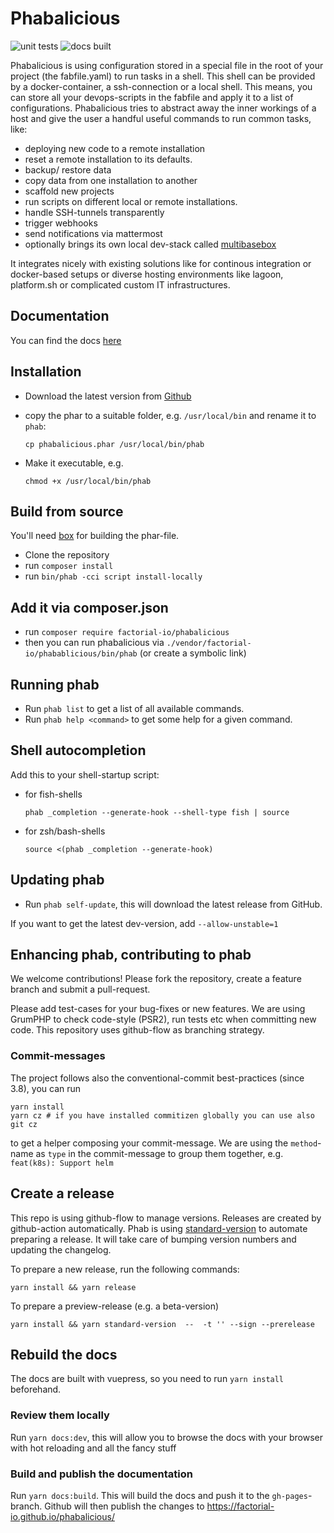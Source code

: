 # Phabalicious

![unit tests](https://github.com/factorial-io/phabalicious/actions/workflows/tests.yml/badge.svg?branch=main)
![docs built](https://github.com/factorial-io/phabalicious/actions/workflows/main.yml/badge.svg?branch=main)

Phabalicious is using configuration stored in a special file in the root of your project (the fabfile.yaml) to run tasks in a shell. This shell can be provided by a docker-container, a ssh-connection or a local shell. This means, you can store all your devops-scripts in the fabfile and apply it to a list of configurations. Phabalicious tries to abstract away the inner workings of a host and give the user a handful useful commands to run common tasks, like:

* deploying new code to a remote installation
* reset a remote installation to its defaults.
* backup/ restore data
* copy data from one installation to another
* scaffold new projects
* run scripts on different local or remote installations.
* handle SSH-tunnels transparently
* trigger webhooks
* send notifications via mattermost
* optionally brings its own local dev-stack called [multibasebox](https://github.com/factorial-io/multibasebox)

It integrates nicely with existing solutions like for continous integration or docker-based setups or diverse hosting environments like lagoon, platform.sh or complicated custom IT infrastructures.

## Documentation

You can find the docs [here](https://factorial-io.github.io/phabalicious/)

## Installation

* Download the latest version from [Github](https://github.com/factorial-io/phabalicious/releases)
* copy the phar to a suitable folder, e.g. `/usr/local/bin` and rename it to `phab`:

      cp phabalicious.phar /usr/local/bin/phab

* Make it executable, e.g.

      chmod +x /usr/local/bin/phab

## Build from source

You'll need [box](https://github.com/humbug/box) for building the phar-file.

* Clone the repository
* run `composer install`
* run `bin/phab -cci script install-locally`

## Add it via composer.json

* run `composer require factorial-io/phabalicious`
* then you can run phabalicious via `./vendor/factorial-io/phabablicious/bin/phab` (or create a symbolic link)

## Running phab

* Run `phab list` to get a list of all available commands.
* Run `phab help <command>` to get some help for a given command.

## Shell autocompletion

Add this to your shell-startup script:

* for fish-shells

    ```
    phab _completion --generate-hook --shell-type fish | source
    ```

* for zsh/bash-shells

    ```
    source <(phab _completion --generate-hook)
    ```

## Updating phab

* Run `phab self-update`, this will download the latest release from GitHub.

If you want to get the latest dev-version, add `--allow-unstable=1`

## Enhancing phab, contributing to phab

We welcome contributions! Please fork the repository, create a feature branch and
submit a pull-request.

Please add test-cases for your bug-fixes or new features. We are using GrumPHP to
check code-style (PSR2), run tests etc when committing new code. This repository
uses github-flow as branching strategy.

### Commit-messages

The project follows also the conventional-commit best-practices (since 3.8), you can run

```
yarn install
yarn cz # if you have installed commitizen globally you can use also git cz
```

to get a helper composing your commit-message. We are using the `method`-name as `type`
in the commit-message to group them together, e.g. `feat(k8s): Support helm`

## Create a release

This repo is using github-flow to manage versions. Releases are created by
github-action automatically. Phab is using [standard-version](https://github.com/conventional-changelog/standard-version)
to automate preparing a release. It will take care of bumping version numbers and
updating the changelog.

To prepare a new release, run the following commands:

```
yarn install && yarn release
```

To prepare a preview-release (e.g. a beta-version)

```
yarn install && yarn standard-version  --  -t '' --sign --prerelease
```


## Rebuild the docs

The docs are built with vuepress, so you need to run `yarn install` beforehand.

### Review them locally

Run `yarn docs:dev`, this will allow you to browse the docs with your browser with
hot reloading and all the fancy stuff

### Build and publish the documentation

Run `yarn docs:build`. This will build the docs and push it to the `gh-pages`-branch.
Github will then publish the changes to https://factorial-io.github.io/phabalicious/


